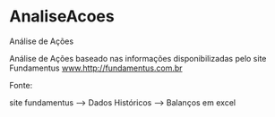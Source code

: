 # AnaliseAcoes
Análise de Ações

Análise de Ações baseado nas informações disponibilizadas pelo site Fundamentus
www.http://fundamentus.com.br

Fonte:

site fundamentus --> Dados Históricos --> Balanços em excel


